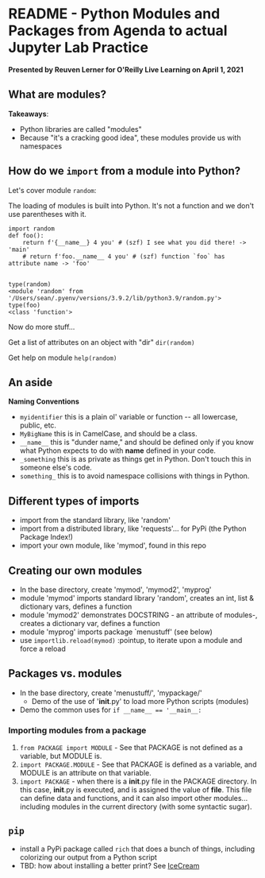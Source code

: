 # README - Python Modules and Packages from Agenda to actual Jupyter Lab Practice
**Presented by Reuven Lerner for O'Reilly Live Learning on April 1, 2021**

## What are modules?
**Takeaways**:
- Python libraries are called "modules"
- Because "it's a cracking good idea", these modules provide us with namespaces

## How do we `import` from a module into Python?
Let's cover module `random`:

The loading of modules is built into Python. It's not a function and we don't use parentheses with it.
```
import random
def foo():
    return f'{__name__} 4 you' # (szf) I see what you did there! -> 'main'
    # return f'foo.__name__ 4 you' # (szf) function `foo` has attribute name -> 'foo'


type(random)
<module 'random' from '/Users/sean/.pyenv/versions/3.9.2/lib/python3.9/random.py'>
type(foo)
<class 'function'>
```

Now do more stuff...

Get a list of attributes on an object with "dir"
`dir(random)`

Get help on module
`help(random)`

## An aside
**Naming Conventions**
* `myidentifier` this is a plain ol' variable or function -- all lowercase, public, etc.
* `MyBigName` this is in CamelCase, and should be a class.
* `__name__` this is "dunder name," and should be defined only if you know what Python expects to do with __name__ defined in your code.
* `_something` this is as private as things get in Python. Don't touch this in someone else's code.
* `something_` this is to avoid namespace collisions with things in Python.

## Different types of imports
- import from the standard library, like 'random'
- import from a distributed library, like 'requests'... for PyPi (the Python Package Index!)
- import your own module, like 'mymod', found in this repo

## Creating our own modules
- In the base directory, create 'mymod', 'mymod2', 'myprog'
- module 'mymod' imports standard library 'random', creates an int, list & dictionary vars, defines a function
- module 'mymod2' demonstrates DOCSTRING - an attribute of modules-, creates a dictionary var, defines a function
- module 'myprog' imports package `menustuff' (see below)
- use `importlib.reload(mymod)` :pointup, to iterate upon a module and force a reload

## Packages vs. modules
- In the base directory, create 'menustuff/', 'mypackage/'
    - Demo of the use of '__init__.py' to load more Python scripts (modules)
- Demo the common uses for `if __name__ == '__main__:`

### Importing modules from a package
1. `from PACKAGE import MODULE` - See that PACKAGE is not defined as a variable, but MODULE is.
2. `import PACKAGE.MODULE` - See that PACKAGE is defined as a variable, and MODULE is an attribute on that variable.
3. `import PACKAGE` - when there is a __init__.py file in the PACKAGE directory. In this case, __init__.py is executed, and is assigned the value of __file__. This file can define data and functions, and it can also import other modules... including modules in the current directory (with some syntactic sugar).

## `pip`
- install a PyPi package called `rich` that does a bunch of things, including colorizing our output from a Python script
- TBD: how about installing a better print? See [IceCream](https://github.com/gruns/icecream#icecream-in-other-languages)